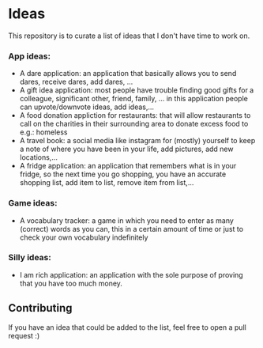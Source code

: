 # Ideas
This repository is to curate a list of ideas that I don't have time to work on.

### App ideas:
- A dare application: an application that basically allows you to send dares, receive dares, add dares, ...
- A gift idea application: most people have trouble finding good gifts for a colleague, significant other, friend, family, ...
    in this application people can upvote/downvote ideas, add ideas,...
- A food donation appliction for restaurants: that will allow restaurants to call on the charities in their surrounding area to donate excess food to e.g.: homeless
- A travel book: a social media like instagram for (mostly) yourself to keep a note of where you have been in your life, add pictures, add new locations,...
- A fridge application: an application that remembers what is in your fridge, so the next time you go shopping, you have an accurate shopping list, add item to list, remove item from list,...
    
### Game ideas:
- A vocabulary tracker: a game in which you need to enter as many (correct) words as you can, this in a certain amount of time or just to check your own vocabulary indefinitely

### Silly ideas:
- I am rich application: an application with the sole purpose of proving that you have too much money.

## Contributing
If you have an idea that could be added to the list, feel free to open a pull request :)
